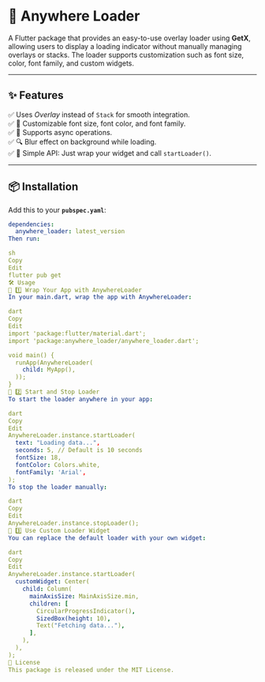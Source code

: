 # 📌 Anywhere Loader

A Flutter package that provides an easy-to-use overlay loader using **GetX**, allowing users to display a loading indicator without manually managing overlays or stacks. The loader supports customization such as font size, color, font family, and custom widgets.

---

## ✨ Features
✅ Uses *Overlay* instead of `Stack` for smooth integration.  
✅ 🎨 Customizable font size, font color, and font family.  
✅ 🔄 Supports async operations.  
✅ 🔍 Blur effect on background while loading.  
✅ 🚀 Simple API: Just wrap your widget and call `startLoader()`.

---

## 📦 Installation

Add this to your **`pubspec.yaml`**:

```yaml
dependencies:
  anywhere_loader: latest_version
Then run:

sh
Copy
Edit
flutter pub get
🛠 Usage
🔹 1️⃣ Wrap Your App with AnywhereLoader
In your main.dart, wrap the app with AnywhereLoader:

dart
Copy
Edit
import 'package:flutter/material.dart';
import 'package:anywhere_loader/anywhere_loader.dart';

void main() {
  runApp(AnywhereLoader(
    child: MyApp(),
  ));
}
🔹 2️⃣ Start and Stop Loader
To start the loader anywhere in your app:

dart
Copy
Edit
AnywhereLoader.instance.startLoader(
  text: "Loading data...",
  seconds: 5, // Default is 10 seconds
  fontSize: 18,
  fontColor: Colors.white,
  fontFamily: 'Arial',
);
To stop the loader manually:

dart
Copy
Edit
AnywhereLoader.instance.stopLoader();
🔹 3️⃣ Use Custom Loader Widget
You can replace the default loader with your own widget:

dart
Copy
Edit
AnywhereLoader.instance.startLoader(
  customWidget: Center(
    child: Column(
      mainAxisSize: MainAxisSize.min,
      children: [
        CircularProgressIndicator(),
        SizedBox(height: 10),
        Text("Fetching data..."),
      ],
    ),
  ),
);
📜 License
This package is released under the MIT License.